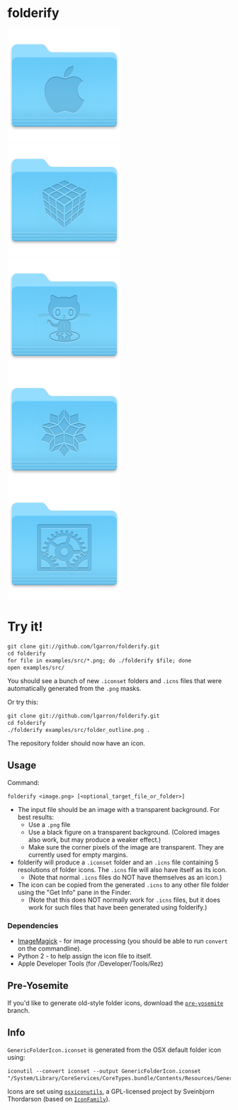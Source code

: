 # folderify

![Apple Folder](examples/png/apple_folder_256.png)
![Cube Folder](examples/png/cube_folder_256.png)
![Octocat Folder](examples/png/octocat_folder_256.png)
![Rhombic Hexecontrahedron Folder](examples/png/rhombic_hexecontahedron_folder_256.png)
![Octocat Folder](examples/png/sysprefs_folder_256.png)

# Try it!

    git clone git://github.com/lgarron/folderify.git
    cd folderify
    for file in examples/src/*.png; do ./folderify $file; done
    open examples/src/

You should see a bunch of new `.iconset` folders and `.icns` files that were automatically generated from the `.png` masks.

Or try this:

    git clone git://github.com/lgarron/folderify.git
    cd folderify
    ./folderify examples/src/folder_outline.png .

The repository folder should now have an icon.

## Usage

Command:

    folderify <image.png> [<optional_target_file_or_folder>]
 
- The input file should be an image with a transparent background. For best results:
  - Use a `.png` file
  - Use a black figure on a transparent background. (Colored images also work, but may produce a weaker effect.)
  - Make sure the corner pixels of the image are transparent. They are currently used for empty margins.
- folderify will produce a `.iconset` folder and an `.icns` file containing 5 resolutions of folder icons. The `.icns` file will also have itself as its icon.
  - (Note that normal `.icns` files do NOT have themselves as an icon.)
- The icon can be copied from the generated `.icns` to any other file folder using the "Get Info" pane in the Finder.
  - (Note that this does NOT normally work for `.icns` files, but it does work for such files that have been generated using folderify.)
 
### Dependencies

- [ImageMagick](http://www.imagemagick.org/) - for image processing (you should be able to run <code>convert</code> on the commandline).
- Python 2 - to help assign the icon file to itself.
- Apple Developer Tools (for /Developer/Tools/Rez)

## Pre-Yosemite

If you'd like to generate old-style folder icons, download the [`pre-yosemite`](https://github.com/lgarron/folderify/releases/tag/pre-yosemite) branch.

## Info

`GenericFolderIcon.iconset` is generated from the OSX default folder icon using:

    iconutil --convert iconset --output GenericFolderIcon.iconset "/System/Library/CoreServices/CoreTypes.bundle/Contents/Resources/GenericFolderIcon.icns"

Icons are set using [`osxiconutils`](http://www.sveinbjorn.org/osxiconutils), a GPL-licensed project by Sveinbjorn Thordarson (based on [`IconFamily`](http://iconfamily.sourceforge.net/)).